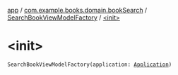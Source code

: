 [app](../../index.md) / [com.example.books.domain.bookSearch](../index.md) / [SearchBookViewModelFactory](index.md) / [&lt;init&gt;](./-init-.md)

# &lt;init&gt;

`SearchBookViewModelFactory(application: `[`Application`](https://developer.android.com/reference/android/app/Application.html)`)`